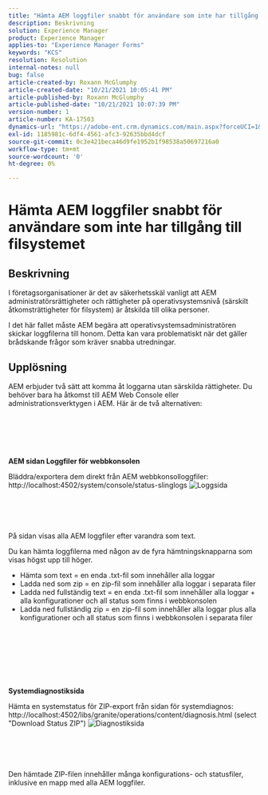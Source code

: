 ```yaml
---
title: "Hämta AEM loggfiler snabbt för användare som inte har tillgång till filsystemet"
description: Beskrivning
solution: Experience Manager
product: Experience Manager
applies-to: "Experience Manager Forms"
keywords: "KCS"
resolution: Resolution
internal-notes: null
bug: false
article-created-by: Roxann McGlumphy
article-created-date: "10/21/2021 10:05:41 PM"
article-published-by: Roxann McGlumphy
article-published-date: "10/21/2021 10:07:39 PM"
version-number: 1
article-number: KA-17503
dynamics-url: "https://adobe-ent.crm.dynamics.com/main.aspx?forceUCI=1&pagetype=entityrecord&etn=knowledgearticle&id=3fcd1d03-bb32-ec11-b6e5-000d3a5ba97a"
exl-id: 1185981c-6df4-4561-afc3-92635bbd4dcf
source-git-commit: 0c3e421beca46d9fe1952b1f98538a50697216a0
workflow-type: tm+mt
source-wordcount: '0'
ht-degree: 0%

---
```


# Hämta AEM loggfiler snabbt för användare som inte har tillgång till filsystemet

## Beskrivning


I företagsorganisationer är det av säkerhetsskäl vanligt att AEM administratörsrättigheter och rättigheter på operativsystemsnivå (särskilt åtkomsträttigheter för filsystem) är åtskilda till olika personer.

I det här fallet måste AEM begära att operativsystemsadministratören skickar loggfilerna till honom. Detta kan vara problematiskt när det gäller brådskande frågor som kräver snabba utredningar.


## Upplösning


AEM erbjuder två sätt att komma åt loggarna utan särskilda rättigheter. Du behöver bara ha åtkomst till AEM Web Console eller administrationsverktygen i AEM. Här är de två alternativen:
<br><br><br><br> <br><br>


<b>AEM sidan Loggfiler för webbkonsolen</b>

Bläddra/exportera dem direkt från AEM webbkonsolloggfiler: http://localhost:4502/system/console/status-slinglogs
![Loggsida](https://helpx.adobe.com/aem-forms/kb/getting-log-files-directly-from-aem/jcr%3acontent/main-pars/image.img.png/Capture1.PNG "Loggsida")<br><br><br><br> <br><br>
På sidan visas alla AEM loggfiler efter varandra som text.

Du kan hämta loggfilerna med någon av de fyra hämtningsknapparna som visas högst upp till höger.

- Hämta som text = en enda .txt-fil som innehåller alla loggar
- Ladda ned som zip = en zip-fil som innehåller alla loggar i separata filer
- Ladda ned fullständig text = en enda .txt-fil som innehåller alla loggar + alla konfigurationer och all status som finns i webbkonsolen
- Ladda ned fullständig zip = en zip-fil som innehåller alla loggar plus alla konfigurationer och all status som finns i webbkonsolen i separata filer

<br><br><br><br> <br><br>


<b>Systemdiagnostiksida</b>

Hämta en systemstatus för ZIP-export från sidan för systemdiagnos: http://localhost:4502/libs/granite/operations/content/diagnosis.html (select&quot;Download Status ZIP&quot;)
![Diagnostiksida](https://helpx.adobe.com/aem-forms/kb/getting-log-files-directly-from-aem/jcr%3acontent/main-pars/image_0.img.png/Capture2.PNG "Diagnostiksida")<br><br><br><br> <br><br>
Den hämtade ZIP-filen innehåller många konfigurations- och statusfiler, inklusive en mapp med alla AEM loggfiler.
